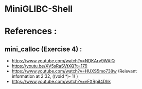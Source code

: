 # MiniGLIBC-Shell

# References :

## mini_calloc (Exercise 4) :

- https://www.youtube.com/watch?v=NDKArv9WAlQ
- https://youtu.be/XV5sRaSVtXQ?t=179
- https://www.youtube.com/watch?v=HUXS5mo738w (Relevant information at 2:32, ((void *)- 1) )
- https://www.youtube.com/watch?v=vEXRpiI4Dhk

